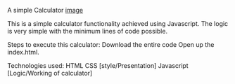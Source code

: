 A simple Calculator
[image](https://github.com/Dhanalaxmi27/calculator/assets/122098063/07c0c43d-74b5-486d-9808-df829a426bde)

This is a simple calculator functionality achieved using Javascript. The logic is very simple with the minimum lines of code possible.

Steps to execute this calculator:
Download the entire code
Open up the index.html.

Technologies used:
HTML
CSS [style/Presentation]
Javascript [Logic/Working of calculator]
